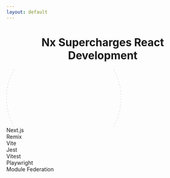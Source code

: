 ```yaml
---
layout: default
---
```


<div class="title-container">
  <h1 class="text-4xl font-bold bg-clip-text text-transparent bg-gradient-to-r from-blue-500 to-purple-500">
    Nx Supercharges React Development
  </h1>
</div>

<div class="relative w-[700px] h-[500px] mx-auto mt-8">
  <!-- React Logo Center -->
  <div v-click class="absolute left-1/2 top-1/2 -translate-x-1/2 -translate-y-1/2">
    <div class="w-32 h-32 bg-[#61DAFB]/10 rounded-full flex items-center justify-center z-10 relative">
      <i class="i-logos-react text-6xl animate-spin-slow"></i>
    </div>
  </div>
  
  <!-- Connection Lines -->
  <svg class="absolute inset-0 w-full h-full">
    <circle v-click class="connection-line" cx="50%" cy="50%" r="150" 
      stroke="currentColor" stroke-width="1" fill="none" 
      stroke-dasharray="4 4" opacity="0.2" />
  </svg>
  
  <!-- Tool Icons -->
  <div class="absolute w-full h-full">
    <!-- Next.js -->
    <div v-click class="absolute top-0 left-1/2 -translate-x-1/2">
      <div class="tool-icon">
        <i class="i-logos-nextjs-icon text-3xl"></i>
      </div>
      <div class="tool-label">Next.js</div>
    </div>
    <!-- Remix -->
    <div v-click class="absolute top-[15%] right-[10%]">
      <div class="tool-icon">
        <i class="i-logos-remix-icon text-3xl"></i>
      </div>
      <div class="tool-label">Remix</div>
    </div>
    <!-- Vite -->
    <div v-click class="absolute top-[65%] right-[10%]">
      <div class="tool-icon">
        <i class="i-logos-vitejs text-3xl"></i>
      </div>
      <div class="tool-label">Vite</div>
    </div>
    <!-- Jest -->
    <div v-click class="absolute bottom-0 right-[30%]">
      <div class="tool-icon">
        <i class="i-logos-jest text-3xl"></i>
      </div>
      <div class="tool-label">Jest</div>
    </div>
    <!-- Vitest -->
    <div v-click class="absolute bottom-0 left-[30%]">
      <div class="tool-icon">
        <i class="i-logos-vitest text-3xl"></i>
      </div>
      <div class="tool-label">Vitest</div>
    </div>
    <!-- Playwright -->
    <div v-click class="absolute top-[65%] left-[10%]">
      <div class="tool-icon">
        <i class="i-logos-playwright text-3xl"></i>
      </div>
      <div class="tool-label">Playwright</div>
    </div>
    <!-- Module Federation -->
    <div v-click class="absolute top-[15%] left-[10%]">
      <div class="tool-icon">
        <i class="i-logos-webpack text-3xl"></i>
      </div>
      <div class="tool-label">Module Federation</div>
    </div>
  </div>
</div>

<style>
.title-container {
  text-align: center;
  margin-top: 2rem;
}

.tool-icon {
  @apply flex items-center justify-center mb-2 p-4 bg-gray-800/50 rounded-lg 
         shadow-lg backdrop-blur-sm transition-all duration-300 border border-gray-700/30;
}

.tool-icon:hover {
  @apply transform scale-110 border-blue-500/50 bg-gray-800/80;
  box-shadow: 0 0 20px rgba(59, 130, 246, 0.2);
}

.tool-label {
  @apply text-sm text-gray-400 text-center whitespace-nowrap font-medium;
}

@keyframes rotate {
  from { transform: rotate(0deg); }
  to { transform: rotate(360deg); }
}

.connection-line {
  animation: rotate 30s linear infinite;
  transform-origin: center;
}

.animate-spin-slow {
  animation: spin 20s linear infinite;
}

@keyframes spin {
  from { transform: rotate(0deg); }
  to { transform: rotate(360deg); }
}
</style>